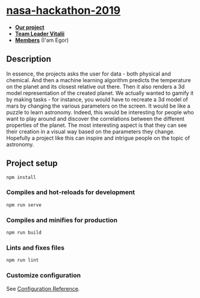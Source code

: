 # [nasa-hackathon-2019](https://2019.spaceappschallenge.org/)

* **[Our project](https://2019.spaceappschallenge.org/challenges/planets-near-and-far/build-planet-workshop/teams/potato-planets/project)**
* **[Team Leader Vitalii](https://github.com/Vitsuji)**
* **[Members](https://2019.spaceappschallenge.org/challenges/planets-near-and-far/build-planet-workshop/teams/potato-planets/members)** (I'am Egor)

## Description

In essence, the projects asks the user for data - both physical and chemical. And then a machine learning algorithm predicts the temperature on the planet and its closest relative out there. Then it also renders a 3d model representation of the created planet.
We actually wanted to gamify it by making tasks - for instance, you would have to recreate a 3d model of mars by changing the various parameters on the screen. It would be like a puzzle to learn astronomy.
Indeed, this would be interesting for people who want to play around and discover the correlations between the different properties of the planet. The most interesting aspect is that they can see their creation in a visual way based on the parameters they change. Hopefully a project like this can inspire and intrigue people on the topic of astronomy.

## Project setup
```
npm install
```
### Compiles and hot-reloads for development
```
npm run serve
```
### Compiles and minifies for production
```
npm run build
```
### Lints and fixes files
```
npm run lint
```
### Customize configuration
See [Configuration Reference](https://cli.vuejs.org/config/).
